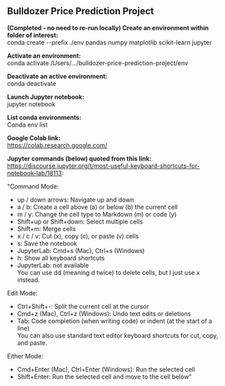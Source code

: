 ## Bulldozer Price Prediction Project <br> 

**(Completed - no need to re-run locally) Create an environment within folder of interest:** <br>
conda create --prefix ./env pandas numpy matplotlib scikit-learn jupyter <br>

**Activate an environment:** <br>
conda activate /Users/.../bulldozer-price-prediction-project/env <br>                                                                                            

**Deactivate an active environment:** <br>
conda deactivate <br>

**Launch Jupyter notebook:** <br>
jupyter notebook <br>

**List conda environments:** <br>
Conda env list<br>

**Google Colab link:** <br>
https://colab.research.google.com/<br>

**Jupyter commands (below) quoted from this link:** <br>
https://discourse.jupyter.org/t/most-useful-keyboard-shortcuts-for-notebook-lab/18113: <br>

"Command Mode:<br>
* up / down arrows: Navigate up and down <br>
* a / b: Create a cell above (a) or below (b) the current cell <br>
* m / y: Change the cell type to Markdown (m) or code (y) <br>
* Shift+up or Shift+down: Select multiple cells <br>
* Shift+m: Merge cells <br>
* x / c / v: Cut (x), copy (c), or paste (v) cells<br>
* s: Save the notebook<br>
* JupyterLab: Cmd+s (Mac), Ctrl+s (Windows)<br>
* h: Show all keyboard shortcuts<br>
* JupyterLab: not available<br>
You can use dd (meaning d twice) to delete cells, but I just use x instead.<br>

Edit Mode:<br>
* Ctrl+Shift+-: Split the current cell at the cursor<br>
* Cmd+z (Mac), Ctrl+z (Windows): Undo text edits or deletions<br>
* Tab: Code completion (when writing code) or indent (at the start of a line)<br>
You can also use standard text editor keyboard shortcuts for cut, copy, and paste.<br>

Either Mode:<br>
* Cmd+Enter (Mac), Ctrl+Enter (Windows): Run the selected cell<br>
* Shift+Enter: Run the selected cell and move to the cell below"<br>
